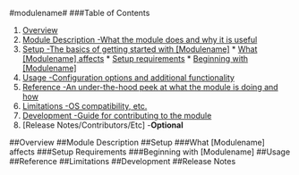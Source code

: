 #modulename#
###Table of Contents
1. [Overview](#overview)
  2. [Module Description -What the module does and why it is useful](#module-description)
  3. [Setup -The basics of getting started with [Modulename]](#setup)
    * [What [Modulename] affects](#what-[modulename]-affects)
    * [Setup requirements](#setup-requirements)
    * [Beginning with [Modulename]](#beginning-with-[Modulename])
  4. [Usage -Configuration options and additional functionality](#usage)
  5. [Reference -An under-the-hood peek at what the module is doing and how](#reference)
  5. [Limitations -OS compatibility, etc.](#limitations)
  6. [Development -Guide for contributing to the module](#development)
  7. [Release Notes/Contributors/Etc] -**Optional**

##Overview
##Module Description
##Setup
###What [Modulename] affects
###Setup Requirements
###Beginning with [Modulename]
##Usage
##Reference
##Limitations
##Development
##Release Notes
